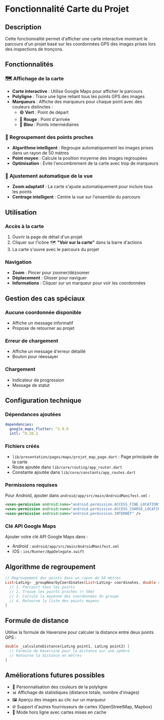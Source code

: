 # Fonctionnalité Carte du Projet

## Description
Cette fonctionnalité permet d'afficher une carte interactive montrant le parcours d'un projet basé sur les coordonnées GPS des images prises lors des inspections de tronçons.

## Fonctionnalités

### 🗺️ Affichage de la carte
- **Carte interactive** : Utilise Google Maps pour afficher le parcours
- **Polyligne** : Trace une ligne reliant tous les points GPS des images
- **Marqueurs** : Affiche des marqueurs pour chaque point avec des couleurs distinctes :
  - 🟢 **Vert** : Point de départ
  - 🔴 **Rouge** : Point d'arrivée  
  - 🔵 **Bleu** : Points intermédiaires

### 📍 Regroupement des points proches
- **Algorithme intelligent** : Regroupe automatiquement les images prises dans un rayon de 50 mètres
- **Point moyen** : Calcule la position moyenne des images regroupées
- **Optimisation** : Évite l'encombrement de la carte avec trop de marqueurs

### 🎯 Ajustement automatique de la vue
- **Zoom adaptatif** : La carte s'ajuste automatiquement pour inclure tous les points
- **Centrage intelligent** : Centre la vue sur l'ensemble du parcours

## Utilisation

### Accès à la carte
1. Ouvrir la page de détail d'un projet
2. Cliquer sur l'icône 🗺️ **"Voir sur la carte"** dans la barre d'actions
3. La carte s'ouvre avec le parcours du projet

### Navigation
- **Zoom** : Pincer pour zoomer/dézoomer
- **Déplacement** : Glisser pour naviguer
- **Informations** : Cliquer sur un marqueur pour voir les coordonnées

## Gestion des cas spéciaux

### Aucune coordonnée disponible
- Affiche un message informatif
- Propose de retourner au projet

### Erreur de chargement
- Affiche un message d'erreur détaillé
- Bouton pour réessayer

### Chargement
- Indicateur de progression
- Message de statut

## Configuration technique

### Dépendances ajoutées
```yaml
dependencies:
  google_maps_flutter: ^2.9.0
  intl: ^0.20.2
```

### Fichiers créés
- `lib/presentation/pages/maps/projet_map_page.dart` : Page principale de la carte
- Route ajoutée dans `lib/core/routing/app_router.dart`
- Constante ajoutée dans `lib/core/constants/app_routes.dart`

### Permissions requises
Pour Android, ajouter dans `android/app/src/main/AndroidManifest.xml` :
```xml
<uses-permission android:name="android.permission.ACCESS_FINE_LOCATION" />
<uses-permission android:name="android.permission.ACCESS_COARSE_LOCATION" />
<uses-permission android:name="android.permission.INTERNET" />
```

### Clé API Google Maps
Ajouter votre clé API Google Maps dans :
- Android : `android/app/src/main/AndroidManifest.xml`
- iOS : `ios/Runner/AppDelegate.swift`

## Algorithme de regroupement

```dart
// Regroupement des points dans un rayon de 50 mètres
List<LatLng> _groupNearbyCoordinates(List<LatLng> coordinates, double radiusInMeters) {
  // 1. Parcourt tous les points
  // 2. Trouve les points proches (< 50m)
  // 3. Calcule la moyenne des coordonnées du groupe
  // 4. Retourne la liste des points moyens
}
```

## Formule de distance
Utilise la formule de Haversine pour calculer la distance entre deux points GPS :

```dart
double _calculateDistance(LatLng point1, LatLng point2) {
  // Formule de Haversine pour la distance sur une sphère
  // Retourne la distance en mètres
}
```

## Améliorations futures possibles
- 🎨 Personnalisation des couleurs de la polyligne
- 📊 Affichage de statistiques (distance totale, nombre d'images)
- 🖼️ Aperçu des images au clic sur un marqueur
- 🌐 Support d'autres fournisseurs de cartes (OpenStreetMap, Mapbox)
- 📱 Mode hors ligne avec cartes mises en cache 